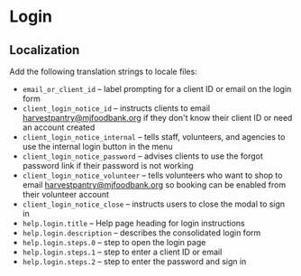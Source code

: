# Login

## Localization

Add the following translation strings to locale files:

- `email_or_client_id` – label prompting for a client ID or email on the login form
- `client_login_notice_id` – instructs clients to email harvestpantry@mjfoodbank.org if they don't know their client ID or need an account created
- `client_login_notice_internal` – tells staff, volunteers, and agencies to use the internal login button in the menu
- `client_login_notice_password` – advises clients to use the forgot password link if their password is not working
- `client_login_notice_volunteer` – tells volunteers who want to shop to email harvestpantry@mjfoodbank.org so booking can be enabled from their volunteer account
- `client_login_notice_close` – instructs users to close the modal to sign in
- `help.login.title` – Help page heading for login instructions
- `help.login.description` – describes the consolidated login form
- `help.login.steps.0` – step to open the login page
- `help.login.steps.1` – step to enter a client ID or email
- `help.login.steps.2` – step to enter the password and sign in
